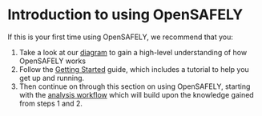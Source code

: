 # Introduction to using OpenSAFELY

If this is your first time using OpenSAFELY, we recommend that you:

1. Take a look at our <a href="/how-opensafely-works/" class="plausible-event-name=Diagram+link+click">diagram</a> to gain a high-level understanding of how OpenSAFELY works
2. Follow the <a href="/getting-started/" class="plausible-event-name=Getting+Started+link+click">Getting Started</a> guide, which includes a tutorial to help you get up and running.
3. Then continue on through this section on using OpenSAFELY, starting with the <a href="/workflow/" class="plausible-event-name=Analysis+Workflow+link+click">analysis workflow</a> which will build upon the knowledge gained from steps 1 and 2.
